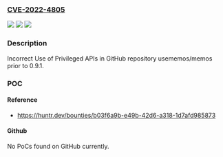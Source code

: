 ### [CVE-2022-4805](https://cve.mitre.org/cgi-bin/cvename.cgi?name=CVE-2022-4805)
![](https://img.shields.io/static/v1?label=Product&message=usememos%2Fmemos&color=blue)
![](https://img.shields.io/static/v1?label=Version&message=n%2Fa&color=blue)
![](https://img.shields.io/static/v1?label=Vulnerability&message=CWE-648%20Incorrect%20Use%20of%20Privileged%20APIs&color=brighgreen)

### Description

Incorrect Use of Privileged APIs in GitHub repository usememos/memos prior to 0.9.1.

### POC

#### Reference
- https://huntr.dev/bounties/b03f6a9b-e49b-42d6-a318-1d7afd985873

#### Github
No PoCs found on GitHub currently.

